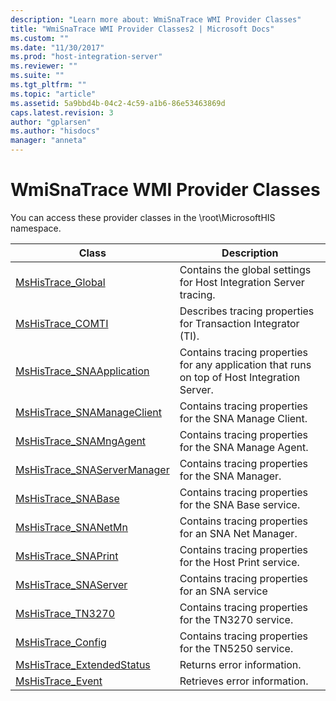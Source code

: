 ```yaml
---
description: "Learn more about: WmiSnaTrace WMI Provider Classes"
title: "WmiSnaTrace WMI Provider Classes2 | Microsoft Docs"
ms.custom: ""
ms.date: "11/30/2017"
ms.prod: "host-integration-server"
ms.reviewer: ""
ms.suite: ""
ms.tgt_pltfrm: ""
ms.topic: "article"
ms.assetid: 5a9bbd4b-04c2-4c59-a1b6-86e53463869d
caps.latest.revision: 3
author: "gplarsen"
ms.author: "hisdocs"
manager: "anneta"
---
```

# WmiSnaTrace WMI Provider Classes
You can access these provider classes in the \root\MicrosoftHIS namespace.  
  
|Class|Description|  
|-----------|-----------------|  
|[MsHisTrace_Global](../core/mshistrace-global-class2.md)|Contains the global settings for Host Integration Server tracing.|  
|[MsHisTrace_COMTI](../core/mshistrace-comti-class1.md)|Describes tracing properties for Transaction Integrator (TI).|  
|[MsHisTrace_SNAApplication](../core/mshistrace-snaapplication-class2.md)|Contains tracing properties for any application that runs on top of Host Integration Server.|  
|[MsHisTrace_SNAManageClient](../core/mshistrace-snamanageclient-class2.md)|Contains tracing properties for the SNA Manage Client.|  
|[MsHisTrace_SNAMngAgent](../core/mshistrace-snamngagent-class1.md)|Contains tracing properties for the SNA Manage Agent.|  
|[MsHisTrace_SNAServerManager](../core/mshistrace-snaservermanager-class1.md)|Contains tracing properties for the SNA Manager.|  
|[MsHisTrace_SNABase](../core/mshistrace-snabase-class1.md)|Contains tracing properties for the SNA Base service.|  
|[MsHisTrace_SNANetMn](../core/mshistrace-snanetmn-class1.md)|Contains tracing properties for an SNA Net Manager.|  
|[MsHisTrace_SNAPrint](../core/mshistrace-snaprint-class2.md)|Contains tracing properties for the Host Print service.|  
|[MsHisTrace_SNAServer](../core/mshistrace-snaserver-class2.md)|Contains tracing properties for an SNA service|  
|[MsHisTrace_TN3270](../core/mshistrace-tn3270-class2.md)|Contains tracing properties for the TN3270 service.|  
|[MsHisTrace_Config](../core/mshistrace-config-class-tn5250-2.md)|Contains tracing properties for the TN5250 service.|  
|[MsHisTrace_ExtendedStatus](../core/mshistrace-extendedstatus-class2.md)|Returns error information.|  
|[MsHisTrace_Event](../core/mshistrace-event-class2.md)|Retrieves error information.|
